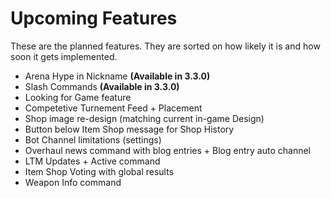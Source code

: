 # Upcoming Features

These are the planned features. They are sorted on how likely it is and how soon it gets implemented.

* Arena Hype in Nickname **(Available in 3.3.0)**
* Slash Commands **(Available in 3.3.0)**
* Looking for Game feature
* Competetive Turnement Feed + Placement
* Shop image re-design (matching current in-game Design)
* Button below Item Shop message for Shop History
* Bot Channel limitations (settings)
* Overhaul news command with blog entries + Blog entry auto channel
* LTM Updates + Active command
* Item Shop Voting with global results
* Weapon Info command
